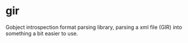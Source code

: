 gir
===

Gobject introspection format parsing library, parsing a xml file (GIR)
into something a bit easier to use.
